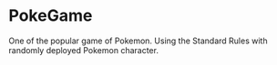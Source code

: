 # PokeGame
One of the popular game of Pokemon. Using the Standard Rules with randomly deployed Pokemon character.
